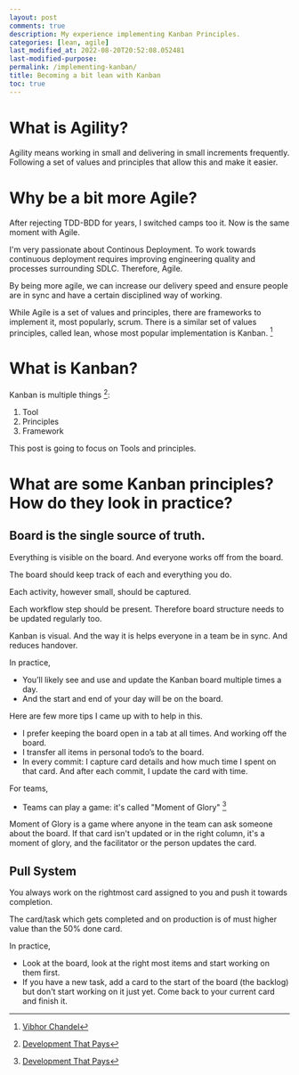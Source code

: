 ```yaml
---
layout: post
comments: true
description: My experience implementing Kanban Principles.
categories: [lean, agile]
last_modified_at: 2022-08-20T20:52:08.052481
last-modified-purpose:
permalink: /implementing-kanban/
title: Becoming a bit lean with Kanban
toc: true
---
```


# What is Agility?

Agility means working in small and delivering in small increments frequently. Following a set of values and principles that allow this and make it easier.

# Why be a bit more Agile?

After rejecting TDD-BDD for years, I switched camps too it. Now is the same moment with Agile.

I'm very passionate about Continous Deployment. To work towards continuous deployment requires improving engineering quality and processes surrounding SDLC. Therefore, Agile.

By being more agile, we can increase our delivery speed and ensure people are in sync and have a certain disciplined way of working.

While Agile is a set of values and principles, there are frameworks to implement it, most popularly, scrum. There is a similar set of values principles, called lean, whose most popular implementation is Kanban. [^2]

# What is Kanban?

Kanban is multiple things [^1]:
1. Tool
2. Principles
3. Framework

This post is going to focus on Tools and principles.

# What are some Kanban principles? How do they look in practice?

## Board is the single source of truth.

Everything is visible on the board. And everyone works off from the board.

The board should keep track of each and everything you do.

Each activity, however small, should be captured.

Each workflow step should be present. Therefore board structure needs to be updated regularly too.

Kanban is visual. And the way it is helps everyone in a team be in sync. And reduces handover.

In practice,
- You’ll likely see and use and update the Kanban board multiple times a day.
- And the start and end of your day will be on the board.

Here are few more tips I came up with to help in this.
- I prefer keeping the board open in a tab at all times. And working off the board.
- I transfer all items in personal todo’s to the board.
- In every commit: I capture card details and how much time I spent on that card. And after each commit, I update the card with time.

For teams,
- Teams can play a game: it's called "Moment of Glory" [^1]

Moment of Glory is a game where anyone in the team can ask someone about the board. If that card isn't updated or in the right column, it's a moment of glory, and the facilitator or the person updates the card.

## Pull System

You always work on the rightmost card assigned to you and push it towards completion.

The card/task which gets completed and on production is of must higher value than the 50% done card.

In practice,
- Look at the board, look at the right most items and start working on them first.
- If you have a new task, add a card to the start of the board (the backlog) but don't start working on it just yet. Come back to your current card and finish it.

[^1]: [Development That Pays](https://www.youtube.com/c/Developmentthatpays)
[^2]: [Vibhor Chandel](https://www.youtube.com/c/VibhorChandel)